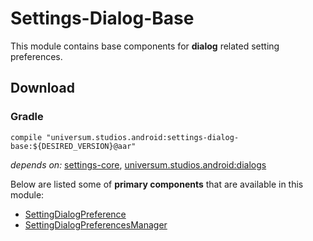 Settings-Dialog-Base
===============

This module contains base components for **dialog** related setting preferences.

## Download ##

### Gradle ###

    compile "universum.studios.android:settings-dialog-base:${DESIRED_VERSION}@aar"

_depends on:_
[settings-core](https://github.com/universum-studios/android_settings/tree/master/library-core),
[universum.studios.android:dialogs](https://github.com/universum-studios/android_dialogs)

Below are listed some of **primary components** that are available in this module:

- [SettingDialogPreference](https://github.com/universum-studios/android_settings/blob/master/library-dialog-base/src/main/java/universum/studios/android/setting/SettingDialogPreference.java)
- [SettingDialogPreferencesManager](https://github.com/universum-studios/android_settings/blob/master/library-dialog-base/src/main/java/universum/studios/android/setting/SettingDialogPreference.java)
